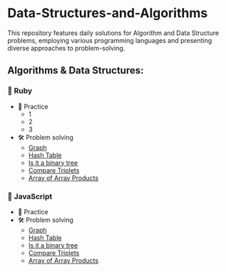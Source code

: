 # Data-Structures-and-Algorithms
This repository features daily solutions for Algorithm and Data Structure problems, employing various programming languages and presenting diverse approaches to problem-solving.

## Algorithms & Data Structures:
### 📗 Ruby

- 🏹 Practice
  - 1
  - 2
  - 3
- 🛠 Problem solving
  - [Graph](./problem-solving-rb/graph.rb)
  - [Hash Table](./problem-solving-rb/hash_table)
  - [Is it a binary tree](./problem-solving-rb/is-it-a-binary-search-tree.rb)
  - [Compare Triplets](./problem-solving-rb/compare_triplets)
  - [Array of Array Products](./problem-solving-rb/array_of_array_products.rb)

### 📘 JavaScript

- 🏹 Practice
- 🛠  Problem solving
  - [Graph](./problem-solving-js/graph.js)
  - [Hash Table](./problem-solving-js/hashTable.js)
  - [Is it a binary tree](./problem-solving-js/is-it-a-binary-search-tree.js)
  - [Compare Triplets](./problem-solving-js/compareTriplets.js)
  - [Array of Array Products](./problem-solving-js/arrayOfArrayProducts.js)
